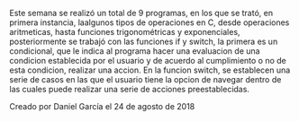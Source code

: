 Este semana se realizó un total de 9 programas, en los que se trató, en primera instancia, laalgunos tipos de operaciones en C, desde operaciones aritmeticas, hasta funciones trigonométricas y exponenciales, posteriormente se trabajó con las funciones if y switch, la primera es un condicional, que le indica al programa hacer una evaluacion de una condicion establecida por el usuario y de acuerdo al cumplimiento o no de esta condicion, realizar una accion. En la funcion switch, se establecen una serie de casos en las que el usuario tiene la opcion de navegar dentro de las cuales puede realizar una serie de acciones preestablecidas.



Creado por Daniel García el 24 de agosto de 2018

